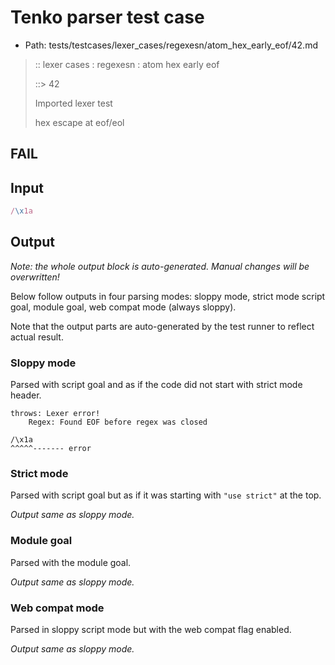 # Tenko parser test case

- Path: tests/testcases/lexer_cases/regexesn/atom_hex_early_eof/42.md

> :: lexer cases : regexesn : atom hex early eof
>
> ::> 42
>
> Imported lexer test
>
> hex escape at eof/eol

## FAIL

## Input

`````js
/\x1a
`````

## Output

_Note: the whole output block is auto-generated. Manual changes will be overwritten!_

Below follow outputs in four parsing modes: sloppy mode, strict mode script goal, module goal, web compat mode (always sloppy).

Note that the output parts are auto-generated by the test runner to reflect actual result.

### Sloppy mode

Parsed with script goal and as if the code did not start with strict mode header.

`````
throws: Lexer error!
    Regex: Found EOF before regex was closed

/\x1a
^^^^^------- error
`````

### Strict mode

Parsed with script goal but as if it was starting with `"use strict"` at the top.

_Output same as sloppy mode._

### Module goal

Parsed with the module goal.

_Output same as sloppy mode._

### Web compat mode

Parsed in sloppy script mode but with the web compat flag enabled.

_Output same as sloppy mode._
